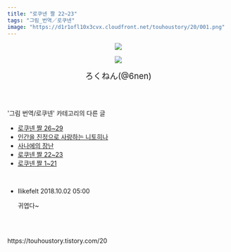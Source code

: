 ```yaml
---
title: "로쿠넨 짤 22~23"
tags: "그림_번역／로쿠넨"
image: "https://d1r1ofl10x3cvx.cloudfront.net/touhoustory/20/001.png"
---
```

<div class="article">
<div class="tt_article_useless_p_margin"><p style="text-align: center; clear: none; float: none;"><img src="{{ site.imgserver7 }}/touhoustory/20/001.png"/></p><p style="text-align: center; clear: none; float: none;"><img src="{{ site.imgserver7 }}/touhoustory/20/002.png"/></p><p style="text-align: center;"><span style="font-size: 14pt;"></span><span style="font-size: 14pt;"></span><span style="font-size: 14pt;">ろくねん(@6nen)</span></p> </div></div><br/>
<div class="tagTrail">
</div><br/>
<div class="another">
<p>'그림 번역/로쿠넨' 카테고리의 다른 글</p>
<ul>
<li><a href="/touhoustory_27">로쿠넨 짤 26~29</a></li>
<li><a href="/touhoustory_23">인간을 진정으로 사랑하는 니토히나</a></li>
<li><a href="/touhoustory_21">사나에의 장난</a></li>
<li><a href="/touhoustory_20">로쿠넨 짤 22~23</a></li>
<li><a href="/touhoustory_3">로쿠넨 짤 1~21</a></li>
</ul>
</div><br/>
<div class="cb_lstcomment">
<ul>
<li class="cb_thumb_off" id="comment14548975">
<div class="cb_comment_area">
<div class="cb_info_area">
<div class="cb_section">
<span class="cb_nick_name">Ilikefelt</span>
<span class="cb_date">2018.10.02 05:00 </span>
</div>
</div>
<div class="cb_dsc_comment">
<p class="cb_dsc">
										귀엽다~
									</p>
</div>
</div></li>
</ul>
</div><br/>
<br/>
<p id="refer">https://touhoustory.tistory.com/20</p>
<br/>

